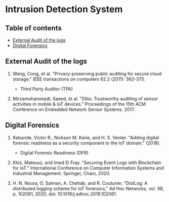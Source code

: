 # Intrusion Detection System
## Table of contents
- [External Audit of the logs](#external-audit-of-the-logs)
- [Digital Forensics](#digital-forensics)


## External Audit of the logs
<!-- #### Literature -->
1. Wang, Cong, et al. "Privacy-preserving public auditing for secure cloud storage." IEEE transactions on computers 62.2 (2011): 362-375.
    - Third Party Auditor (TPA)

2. Mirzamohammadi, Saeed, et al. "Ditio: Trustworthy auditing of sensor activities in mobile & IoT devices." Proceedings of the 15th ACM Conference on Embedded Network Sensor Systems. 2017.


## Digital Forensics
1. Kebande, Victor R., Nickson M. Karie, and H. S. Venter. "Adding digital forensic readiness as a security component to the IoT domain." (2018).
    -  Digital Forensic Readiness (DFR)

2. Kłos, Mateusz, and Imed El Fray. "Securing Event Logs with Blockchain for IoT." International Conference on Computer Information Systems and Industrial Management. Springer, Cham, 2020.

3. H. N. Noura, O. Salman, A. Chehab, and R. Couturier, “DistLog: A distributed logging scheme for IoT forensics,” Ad Hoc Networks, vol. 98, p. 102061, 2020, doi: 10.1016/j.adhoc.2019.102061.




